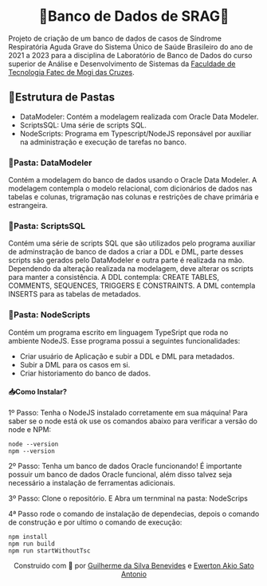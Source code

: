 <h1 align="center"> 🏥Banco de Dados de SRAG🤧 </h1>

Projeto de criação de um banco de dados de casos de Síndrome Respiratória Aguda Grave do Sistema Único de Saúde Brasileiro do ano de 2021 a 2023 para a disciplina de Laboratório de Banco de Dados do curso superior de Análise e Desenvolvimento de Sistemas da <a href="https://www.fatecmogidascruzes.com.br/">Faculdade de Tecnologia Fatec de Mogi das Cruzes</a>.

## 📂Estrutura de Pastas

- DataModeler: Contém a modelagem realizada com Oracle Data Modeler.
- ScriptsSQL: Uma série de scripts SQL.
- NodeScripts: Programa em Typescript/NodeJS reponsável por auxiliar na administração e execução de tarefas no banco.

### 📐Pasta: DataModeler

Contém a modelagem do banco de dados usando o Oracle Data Modeler. A modelagem contempla o modelo relacional, com dicionários de dados nas tabelas e colunas, trigramação nas colunas e restrições de chave primária e estrangeira.

### 📝Pasta: ScriptsSQL

Contém uma série de scripts SQL que são utilizados pelo programa auxiliar de adminstração de banco de dados a criar a DDL e DML, parte desses scripts são gerados pelo DataModeler e outra parte é realizada na mão. Dependendo da alteração realizada na modelagem, deve alterar os scripts para manter a consistência. A DDL contempla: CREATE TABLES, COMMENTS, SEQUENCES, TRIGGERS E CONSTRAINTS. A DML contempla INSERTS para as tabelas de metadados.

### 🤖Pasta: NodeScripts

Contém um programa escrito em linguagem TypeSript que roda no ambiente NodeJS. Esse programa possui a seguintes funcionalidades:

- Criar usuário de Aplicação e subir a DDL e DML para metadados.
- Subir a DML para os casos em si.
- Criar historiamento do banco de dados.

#### 📥Como Instalar?

1º Passo: Tenha o NodeJS instalado corretamente em sua máquina! Para saber se o node está ok use os comandos abaixo para verificar a versão do node e NPM:

```
node --version
npm --version
```

2º Passo: Tenha um banco de dados Oracle funcionando! É importante possuir um banco de dados Oracle funcional, além disso talvez seja necessário a instalação de ferramentas adicionais.

3º Passo: Clone o repositório. E Abra um ternminal na pasta: NodeScrips

4ª Passo rode o comando de instalação de dependecias, depois o comando de construção e por ultimo o comando de execução:

```
npm install
npm run build
npm run startWithoutTsc
```

<p align="center">
Construido com 💛 por <a href="https://github.com/gsbenevides2">Guilherme da Silva Benevides</a> e <a href="https://github.com/akioew">Ewerton Akio Sato Antonio</a>
</p>
